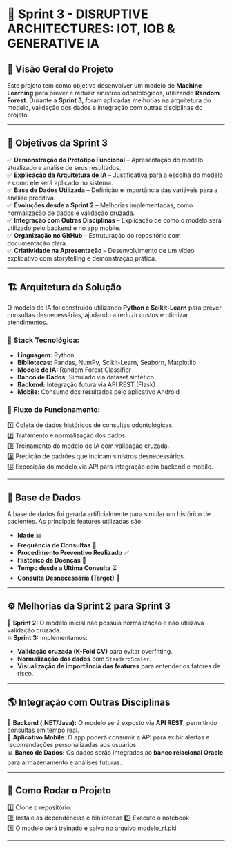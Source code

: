 # 📌 Sprint 3 - DISRUPTIVE ARCHITECTURES: IOT, IOB & GENERATIVE IA

## 🔹 **Visão Geral do Projeto**
Este projeto tem como objetivo desenvolver um modelo de **Machine Learning** para prever e reduzir sinistros odontológicos, utilizando **Random Forest**. Durante a **Sprint 3**, foram aplicadas melhorias na arquitetura do modelo, validação dos dados e integração com outras disciplinas do projeto.

---

## 📍 **Objetivos da Sprint 3**
✅ **Demonstração do Protótipo Funcional** – Apresentação do modelo atualizado e análise de seus resultados.  
✅ **Explicação da Arquitetura de IA** – Justificativa para a escolha do modelo e como ele será aplicado no sistema.  
✅ **Base de Dados Utilizada** – Definição e importância das variáveis para a análise preditiva.  
✅ **Evoluções desde a Sprint 2** – Melhorias implementadas, como normalização de dados e validação cruzada.  
✅ **Integração com Outras Disciplinas** – Explicação de como o modelo será utilizado pelo backend e no app mobile.  
✅ **Organização no GitHub** – Estruturação do repositório com documentação clara.  
✅ **Criatividade na Apresentação** – Desenvolvimento de um vídeo explicativo com storytelling e demonstração prática.  

---

## 🏗 **Arquitetura da Solução**
O modelo de IA foi construído utilizando **Python e Scikit-Learn** para prever consultas desnecessárias, ajudando a reduzir custos e otimizar atendimentos.

### **🔹 Stack Tecnológica:**
- **Linguagem:** Python  
- **Bibliotecas:** Pandas, NumPy, Scikit-Learn, Seaborn, Matplotlib  
- **Modelo de IA:** Random Forest Classifier  
- **Banco de Dados:** Simulado via dataset sintético  
- **Backend:** Integração futura via API REST (Flask)  
- **Mobile:** Consumo dos resultados pelo aplicativo Android  

### **🔹 Fluxo de Funcionamento:**
1️⃣ Coleta de dados históricos de consultas odontológicas.  
2️⃣ Tratamento e normalização dos dados.  
3️⃣ Treinamento do modelo de IA com validação cruzada.  
4️⃣ Predição de padrões que indicam sinistros desnecessários.  
5️⃣ Exposição do modelo via API para integração com backend e mobile.  

---

## 🔬 **Base de Dados**
A base de dados foi gerada artificialmente para simular um histórico de pacientes. As principais features utilizadas são:
- **Idade** 📊
- **Frequência de Consultas** 📅
- **Procedimento Preventivo Realizado** ✅
- **Histórico de Doenças** 🏥
- **Tempo desde a Última Consulta** ⏳
- **Consulta Desnecessária (Target)** 🚨

---

## ⚙ **Melhorias da Sprint 2 para Sprint 3**
🚀 **Sprint 2:** O modelo inicial não possuía normalização e não utilizava validação cruzada.  
🔥 **Sprint 3:** Implementamos:
- **Validação cruzada (K-Fold CV)** para evitar overfitting.  
- **Normalização dos dados** com `StandardScaler`.  
- **Visualização de importância das features** para entender os fatores de risco.  

---

## 🌎 **Integração com Outras Disciplinas**
📡 **Backend (.NET/Java):** O modelo será exposto via **API REST**, permitindo consultas em tempo real.  
📱 **Aplicativo Mobile:** O app poderá consumir a API para exibir alertas e recomendações personalizadas aos usuários.  
📊 **Banco de Dados:** Os dados serão integrados ao **banco relacional Oracle** para armazenamento e análises futuras.  

---

## 🚀 **Como Rodar o Projeto**
1️⃣ Clone o repositório:  
2️⃣ Instale as dependências e bibliotecas
3️⃣ Execute o notebook  
4️⃣ O modelo será treinado e salvo no arquivo modelo_rf.pkl

---
